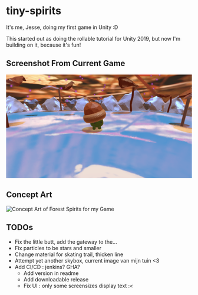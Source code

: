 # tiny-spirits
It's me, Jesse, doing my first game in Unity :D

This started out as doing the rollable tutorial for Unity 2019, but now I'm building on it, because it's fun!

## Screenshot From Current Game
![Screenshot from current game](./game_screenshot.png)

## Concept Art
![Concept Art of Forest Spirits for my Game](./smol_spirits.png)

## TODOs
* Fix the little butt, add the gateway to the...
* Fix particles to be stars and smaller
* Change material for skating trail, thicken line
* Attempt yet another skybox, current image van mijn tuin <3
* Add CI/CD : jenkins? GHA?
  - Add version in readme
  - Add downloadable release
  - Fix UI : only some screensizes display text :<
